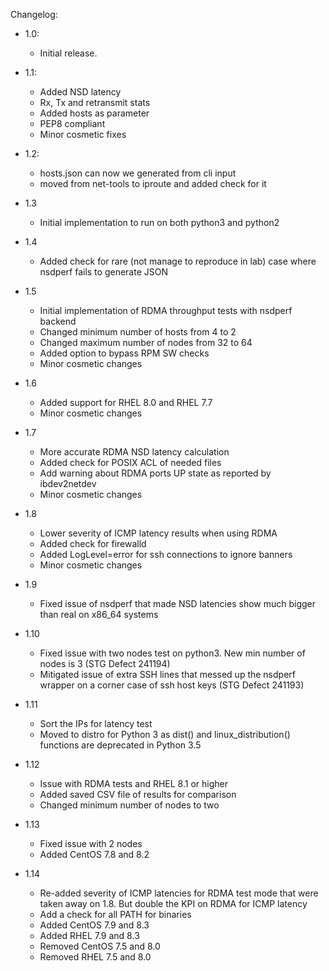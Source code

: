 Changelog:


- 1.0:
    - Initial release.

- 1.1:
    - Added NSD latency
    - Rx, Tx and retransmit stats
    - Added hosts as parameter
    - PEP8 compliant
    - Minor cosmetic fixes

- 1.2:
    - hosts.json can now we generated from cli input
    - moved from net-tools to iproute and added check for it

- 1.3
    - Initial implementation to run on both python3 and python2

- 1.4
    - Added check for rare (not manage to reproduce in lab) case where nsdperf fails to generate JSON

- 1.5
    - Initial implementation of RDMA throughput tests with nsdperf backend
    - Changed minimum number of hosts from 4 to 2
    - Changed maximum number of nodes from 32 to 64
    - Added option to bypass RPM SW checks
    - Minor cosmetic changes

- 1.6
    - Added support for RHEL 8.0 and RHEL 7.7
    - Minor cosmetic changes

- 1.7
    - More accurate RDMA NSD latency calculation
    - Added check for POSIX ACL of needed files
    - Add warning about RDMA ports UP state as reported by ibdev2netdev
    - Minor cosmetic changes

- 1.8
    - Lower severity of ICMP latency results when using RDMA
    - Added check for firewalld
    - Added LogLevel=error for ssh connections to ignore banners
    - Minor cosmetic changes

- 1.9
    - Fixed issue of nsdperf that made NSD latencies show much bigger than real on x86_64 systems

- 1.10
    - Fixed issue with two nodes test on python3. New min number of nodes is 3 (STG Defect 241194)
    - Mitigated issue of extra SSH lines that messed up the nsdperf wrapper on a corner case of ssh host keys (STG Defect 241193)

- 1.11
    - Sort the IPs for latency test
    - Moved to distro for Python 3 as dist() and linux_distribution() functions are deprecated in Python 3.5

- 1.12
    - Issue with RDMA tests and RHEL 8.1 or higher
    - Added saved CSV file of results for comparison
    - Changed minimum number of nodes to two
- 1.13
    - Fixed issue with 2 nodes
    - Added CentOS 7.8 and 8.2
- 1.14
    - Re-added severity of ICMP latencies for RDMA test mode that were taken away on 1.8. But double the KPI on RDMA for ICMP latency
    - Add a check for all PATH for binaries
    - Added CentOS 7.9 and 8.3
    - Added RHEL 7.9 and 8.3
    - Removed CentOS 7.5 and 8.0
    - Removed RHEL 7.5 and 8.0
